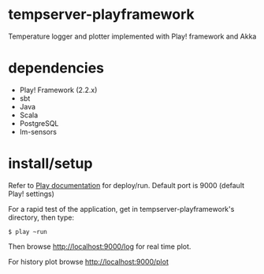 tempserver-playframework
========================

Temperature logger and plotter implemented with Play! framework and Akka

# dependencies


+ Play! Framework (2.2.x)
+ sbt
+ Java
+ Scala
+ PostgreSQL
+ lm-sensors


# install/setup


Refer to <a href="http://www.playframework.com/documentation/2.0/Production">Play documentation</a> for deploy/run.
Default port is 9000 (default Play! settings)

For a rapid test of the application, get in tempserver-playframework's directory, then type:

    $ play ~run

Then browse <a href="http://localhost:9000/log">http://localhost:9000/log</a> for real time plot.

For history plot browse <a href="+ http://localhost:9000/plot">http://localhost:9000/plot</a>




